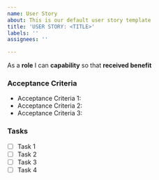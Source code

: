 ```yaml
---
name: User Story
about: This is our default user story template
title: 'USER STORY: <TITLE>'
labels: ''
assignees: ''

---
```


As a **role** I can **capability** so that **received benefit**

### Acceptance Criteria

- Acceptance Criteria 1: 
- Acceptance Criteria 2: 
- Acceptance Criteria 3: 

### Tasks

 -[ ] Task 1
- [ ] Task 2
- [ ] Task 3
- [ ] Task 4
